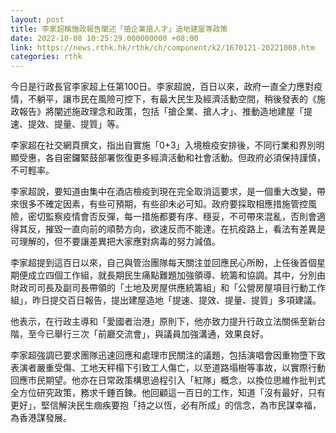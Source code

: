 ```yaml
---
layout: post
title: 李家超稱施政報告闡述「搶企業搶人才」造地建屋等政策
date: 2022-10-08 10:25:29.000000000 +08:00
link: https://news.rthk.hk/rthk/ch/component/k2/1670121-20221008.htm
categories: rthk
---
```


今日是行政長官李家超上任第100日。李家超說，百日以來，政府一直全力應對疫情，不躺平，讓市民在風險可控下，有最大民生及經濟活動空間，稍後發表的《施政報告》將闡述施政理念和政策，包括「搶企業、搶人才」、推動造地建屋「提速、提效、提量、提質」等。

李家超在社交網頁撰文，指出自實施「0+3」入境檢疫安排後，不同行業和界別明顯受惠，各自密鑼緊鼓部署恢復更多經濟活動和社會活動。但政府必須保持謹慎，不可輕率。

李家超說，要知道由集中在酒店檢疫到現在完全取消這要求，是一個重大改變，帶來很多不確定因素，有些可預期，有些卻未必可知。政府要採取相應措施管控風險，密切監察疫情會否反彈，每一措施都要有序、穩妥，不可帶來混亂，否則會適得其反，摧毀一直向前的順勢方向，欲速反而不能達。在抗疫路上，看法有差異是可理解的，但不要讓差異把大家應對病毒的努力減值。

李家超提到這百日以來，自己與管治團隊每天關注並回應民心所盼，上任後首個星期便成立四個工作組，就長期民生痛點難題加強領導、統籌和協調。其中，分別由財政司司長及副司長帶領的「土地及房屋供應統籌組」和「公營房屋項目行動工作組」，昨日提交百日報告，提出建屋造地「提速、提效、提量、提質」多項建議。

他表示，在行政主導和「愛國者治港」原則下，他亦致力提升行政立法關係至新台階，至今已舉行三次「前廳交流會」，與議員加強溝通，效果良好。

李家超強調已要求團隊迅速回應和處理市民關注的議題，包括演唱會因重物墮下致表演者嚴重受傷、工地天秤榻下引致工人傷亡，以至道路塌樹等事故，以實際行動回應市民期望。他亦在日常政策構思過程引入「紅隊」概念，以換位思維作批判式全方位研究政策，務求千錘百鍊。他回顧這一百日的工作，知道「沒有最好，只有更好」，堅信解決民生痼疾要抱「持之以恆，必有所成」的信念，為市民謀幸福，為香港謀發展。
